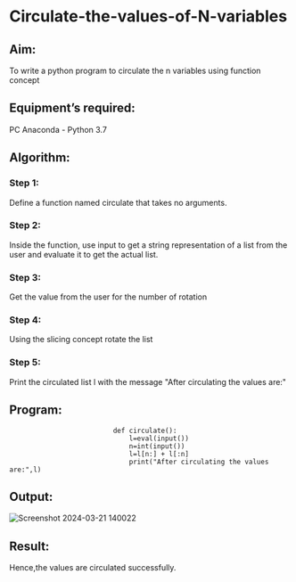 # Circulate-the-values-of-N-variables
## Aim:
To write a python program to circulate the n variables using function concept
## Equipment’s required:
PC
Anaconda - Python 3.7
## Algorithm: 
### Step 1: 
Define a function named circulate that takes no arguments.
### Step 2: 
Inside the function, use input to get a string representation of a list from the user and evaluate it to get the actual list.
### Step 3: 
Get the value from the user for the number of rotation
### Step 4: 
Using the slicing concept rotate the list
### Step 5: 
Print the circulated list l with the message "After circulating the values are:"


## Program:
                              def circulate():
                                  l=eval(input())
                                  n=int(input())
                                  l=l[n:] + l[:n]
                                  print("After circulating the values are:",l)
                                  

## Output:
![Screenshot 2024-03-21 140022](https://github.com/SadhanaShreee/Circulate-the-values-of-N-variables/assets/144517664/cc0556aa-cda3-4ea6-83b9-8bd8f25a31b5)


## Result:
Hence,the values are circulated successfully.
